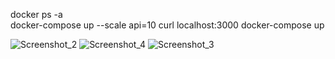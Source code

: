 docker ps -a  
docker-compose up --scale api=10
curl localhost:3000
docker-compose up

![Screenshot_2](https://user-images.githubusercontent.com/31253617/210135421-129032c7-fc2f-44c0-8e6e-ccbbd350647f.png)
![Screenshot_4](https://user-images.githubusercontent.com/31253617/210135426-9d1da059-dd97-4ef6-b613-94bc3cd73d73.png)
![Screenshot_3](https://user-images.githubusercontent.com/31253617/210135430-e02f453a-535b-4dca-971b-5ec5ed96ff36.png)
